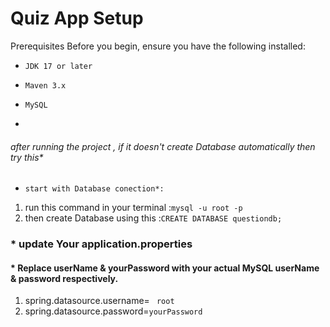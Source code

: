 # Quiz App Setup

Prerequisites
Before you begin, ensure you have the following installed:

*     JDK 17 or later
*     Maven 3.x
*     MySQL
*     

######  after running the project , if it doesn't create Database automatically then try this*

*     start with Database conection*:

1. run this command in your terminal :```mysql -u root -p```
2. then create Database  using this :```CREATE DATABASE questiondb;```

### * update Your application.properties
#### * Replace userName & yourPassword with your actual MySQL userName & password respectively.
1. spring.datasource.username= `` root``
2. spring.datasource.password=```yourPassword ```
